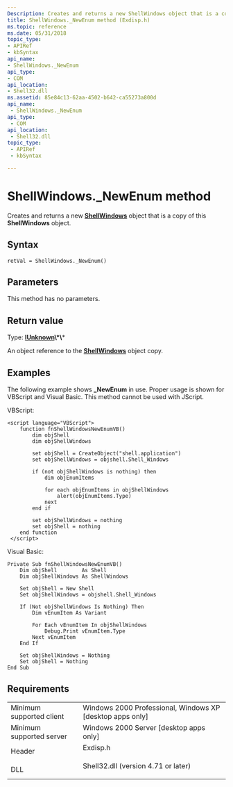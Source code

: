 ```yaml
---
Description: Creates and returns a new ShellWindows object that is a copy of this ShellWindows object.
title: ShellWindows._NewEnum method (Exdisp.h)
ms.topic: reference
ms.date: 05/31/2018
topic_type: 
- APIRef
- kbSyntax
api_name: 
- ShellWindows._NewEnum
api_type: 
- COM
api_location: 
- Shell32.dll
ms.assetid: 85e84c13-62aa-4502-b642-ca55273a800d
api_name: 
 - ShellWindows._NewEnum
api_type: 
 - COM
api_location: 
 - Shell32.dll
topic_type: 
 - APIRef
 - kbSyntax

---
```


# ShellWindows.\_NewEnum method

Creates and returns a new [**ShellWindows**](shellwindows.md) object that is a copy of this **ShellWindows** object.

## Syntax


```JScript
retVal = ShellWindows._NewEnum()
```



## Parameters

This method has no parameters.

## Return value

Type: **[**IUnknown**](https://msdn.microsoft.com/library/ms680509(v=VS.85).aspx)\*\***

An object reference to the [**ShellWindows**](shellwindows.md) object copy.

## Examples

The following example shows **\_NewEnum** in use. Proper usage is shown for VBScript and Visual Basic. This method cannot be used with JScript.

VBScript:


```VB
<script language="VBScript">
    function fnShellWindowsNewEnumVB()
        dim objShell
        dim objShellWindows
        
        set objShell = CreateObject("shell.application")
        set objShellWindows = objshell.Shell_Windows

        if (not objShellWindows is nothing) then
            dim objEnumItems
            
            for each objEnumItems in objShellWindows
                alert(objEnumItems.Type)
            next
        end if

        set objShellWindows = nothing
        set objShell = nothing
    end function
 </script>
```



Visual Basic:


```VB
Private Sub fnShellWindowsNewEnumVB()
    Dim objShell        As Shell
    Dim objShellWindows As ShellWindows
    
    Set objShell = New Shell
    Set objShellWindows = objshell.Shell_Windows

    If (Not objShellWindows Is Nothing) Then
        Dim vEnumItem As Variant
        
        For Each vEnumItem In objShellWindows
            Debug.Print vEnumItem.Type
        Next vEnumItem
    End If

    Set objShellWindows = Nothing
    Set objShell = Nothing
End Sub
```



## Requirements



|                                     |                                                                                                                |
|-------------------------------------|----------------------------------------------------------------------------------------------------------------|
| Minimum supported client<br/> | Windows 2000 Professional, Windows XP \[desktop apps only\]<br/>                                         |
| Minimum supported server<br/> | Windows 2000 Server \[desktop apps only\]<br/>                                                           |
| Header<br/>                   | <dl> <dt>Exdisp.h</dt> </dl>                            |
| DLL<br/>                      | <dl> <dt>Shell32.dll (version 4.71 or later)</dt> </dl> |



 

 




